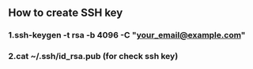 ## How to create SSH key

### 1.ssh-keygen -t rsa -b 4096 -C "your_email@example.com"
### 2.cat ~/.ssh/id_rsa.pub (for check ssh key)